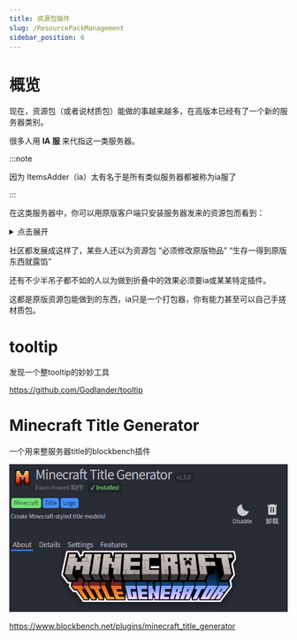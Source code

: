 ```yaml
---
title: 资源包插件
slug: /ResourcePackManagement
sidebar_position: 6
---
```


# 概览

现在，资源包（或者说材质包）能做的事越来越多，在高版本已经有了一个新的服务器类别。

很多人用 **IA 服** 来代指这一类服务器。

:::note

因为 ItemsAdder（ia）太有名于是所有类似服务器都被称为ia服了

:::

在这类服务器中，你可以用原版客户端只安装服务器发来的资源包而看到：

<details>
  <summary>点击展开</summary>

**全新的武器装备**

![](_images/1.png)

**独特的装扮**

![](_images/2.png)

**新的 GUI 界面**

![](_images/3.png)

**称号或表情包**

![](_images/4.png)

![](_images/5.png)

**家具或装饰**

![](_images/6.png)

**新的生物或 boss**

![](_images/7.png)

![](_images/8.png)

**以及更多你想不到的内容**

</details>

社区都发展成这样了，某些人还以为资源包 “必须修改原版物品” “生存一得到原版东西就露馅”

还有不少半吊子都不如的人以为做到折叠中的效果必须要ia或某某特定插件。

这都是原版资源包能做到的东西，ia只是一个打包器，你有能力甚至可以自己手搓材质包。

# tooltip

发现一个整tooltip的妙妙工具

https://github.com/Godlander/tooltip

# Minecraft Title Generator

一个用来整服务器title的blockbench插件

![](_images/title.png)

https://www.blockbench.net/plugins/minecraft_title_generator